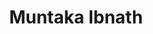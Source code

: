 ---
order: 13

title: "Muntaka Ibnath"

draft: false

bg_image: "images/backgrounds/page-title.jpg"

image: "images/executives/muntaka-ibnath.jpg"

designation: "Publication Committee Chair"

contact:
  # contact item loop
  - name : "muntaka.buet16@gmail.com"
    icon : "ti-email" # icon pack : https://themify.me/themify-icons
    link : "mailto:muntaka.buet16@gmail.com"

  # contact item loop
  - name : "Muntaka Ibnath"
    icon : "ti-facebook" # icon pack : https://themify.me/themify-icons
    link : "#"

  # contact item loop
  - name : "IEEE ID: 96826573"
    icon : "ti-world" # icon pack : https://themify.me/themify-icons
    link : "#96826573"

# type
type: "executives"
---